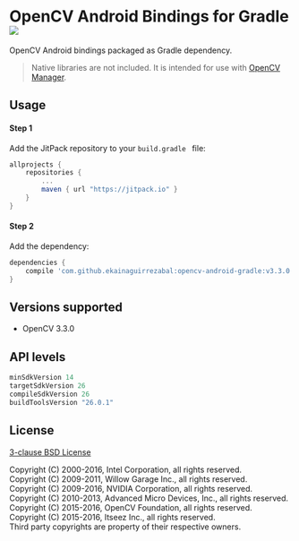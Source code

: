 # OpenCV Android Bindings for Gradle [![](https://jitpack.io/v/ekainaguirrezabal/opencv-android-gradle.svg)](https://jitpack.io/#ekainaguirrezabal/opencv-android-gradle)

OpenCV Android bindings packaged as Gradle dependency.

> Native libraries are not included. It is intended for use with [OpenCV Manager](https://play.google.com/store/apps/details?id=org.opencv.engine).

## Usage

#### Step 1

Add the JitPack repository to your `build.gradle ` file:

```gradle
allprojects {
	repositories {
		...
		maven { url "https://jitpack.io" }
	}
}
```

#### Step 2

Add the dependency:

```gradle
dependencies {
	compile 'com.github.ekainaguirrezabal:opencv-android-gradle:v3.3.0'
}
```

## Versions supported

- OpenCV 3.3.0

## API levels
```gradle
minSdkVersion 14
targetSdkVersion 26
compileSdkVersion 26
buildToolsVersion "26.0.1"
```

## License

[3-clause BSD License](https://github.com/opencv/opencv/blob/master/LICENSE)

Copyright (C) 2000-2016, Intel Corporation, all rights reserved.  
Copyright (C) 2009-2011, Willow Garage Inc., all rights reserved.  
Copyright (C) 2009-2016, NVIDIA Corporation, all rights reserved.  
Copyright (C) 2010-2013, Advanced Micro Devices, Inc., all rights reserved.  
Copyright (C) 2015-2016, OpenCV Foundation, all rights reserved.  
Copyright (C) 2015-2016, Itseez Inc., all rights reserved.  
Third party copyrights are property of their respective owners.
